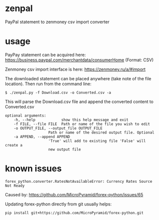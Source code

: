 # zenpal
PayPal statement to zenmoney csv import converter

# usage

PayPay statement can be acquired here: https://business.paypal.com/merchantdata/consumerHome
(Format: CSV)

Zenmoney csv import interface is here: https://zenmoney.ru/a/#import

The downloaded statement can be placed anywhere (take note of the file location). Then run from the command line:

    $ ./zenpal.py -f Download.csv -o Converted.csv -a

This will parse the Download.csv file and append the converted content to Converted.csv

    optional arguments:
        -h, --help            show this help message and exit
        -f FILE, --file FILE  Path or name of the file you wish to edit
        -o OUTPUT_FILE, --output_file OUTPUT_FILE
                        Path or name of the desired output file. Optional
        -a APPEND, --append APPEND
                        'True' will add to existing file 'False' will create a
                        new output file


# known issues

    forex_python.converter.RatesNotAvailableError: Currency Rates Source Not Ready

Caused by: https://github.com/MicroPyramid/forex-python/issues/65

Updating forex-python directly from git usually helps:

    pip install git+https://github.com/MicroPyramid/forex-python.git
